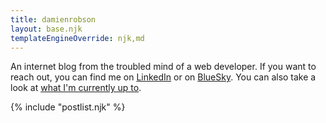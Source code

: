 ```yaml
---
title: damienrobson
layout: base.njk
templateEngineOverride: njk,md
---
```


An internet blog from the troubled mind of a web developer. If you want to reach out, you can
find me on <a href="https://www.linkedin.com/in/damien-r-4b9b37371/" target="_blank">LinkedIn</a>
or on <a href="https://bsky.app/profile/damienrobson.bsky.social/" target="_blank">BlueSky</a>.
You can also take a look at <a href="/now.html">what I'm currently up to</a>.

{% include "postlist.njk" %}
